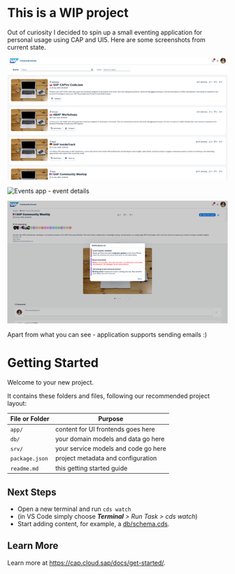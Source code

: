# This is a WIP project

Out of curiosity I decided to spin up a small eventing application for personal usage using CAP and UI5. 
Here are some screenshots from current state.

![Events app - welcome screen](./images/Events-main.png "Welcome screen")

![Events app - event details](./images/Events-details1.png.png "Event detail page")

![Events app - events notifications](./images/Events-details2.png "Event notifications")


Apart from what you can see - application supports sending emails :)

# Getting Started

Welcome to your new project.

It contains these folders and files, following our recommended project layout:

File or Folder | Purpose
---------|----------
`app/` | content for UI frontends goes here
`db/` | your domain models and data go here
`srv/` | your service models and code go here
`package.json` | project metadata and configuration
`readme.md` | this getting started guide


## Next Steps

- Open a new terminal and run `cds watch`
- (in VS Code simply choose _**Terminal** > Run Task > cds watch_)
- Start adding content, for example, a [db/schema.cds](db/schema.cds).


## Learn More

Learn more at https://cap.cloud.sap/docs/get-started/.
